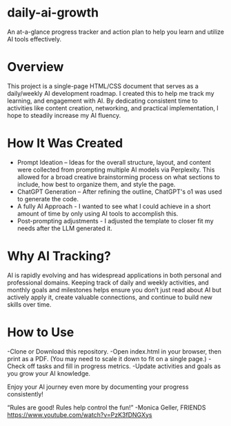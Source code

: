 # daily-ai-growth

An at-a-glance progress tracker and action plan to help you learn and utilize AI tools effectively.

# Overview

This project is a single-page HTML/CSS document that serves as a daily/weekly AI development roadmap. I created this to help me track my learning, and engagement with AI. By dedicating consistent time to activities like content creation, networking, and practical implementation, I hope to steadily increase my AI fluency.

# How It Was Created

- Prompt Ideation – Ideas for the overall structure, layout, and content were collected from prompting multiple AI models via Perplexity. This allowed for a broad creative brainstorming process on what sections to include, how best to organize them, and style the page.
- ChatGPT Generation – After refining the outline, ChatGPT's o1 was used to generate the code.
- A fully AI Approach - I wanted to see what I could achieve in a short amount of time by only using AI tools to accomplish this.
- Post-prompting adjustments - I adjusted the template to closer fit my needs after the LLM generated it.

# Why AI Tracking?

AI is rapidly evolving and has widespread applications in both personal and professional domains. Keeping track of daily and weekly activities, and monthly goals and milestones helps ensure you don’t just read about AI but actively apply it, create valuable connections, and continue to build new skills over time.

# How to Use

-Clone or Download this repository.
-Open index.html in your browser, then print as a PDF. (You may need to scale it down to fit on a single page.)
-Check off tasks and fill in progress metrics.
-Update activities and goals as you grow your AI knowledge.

Enjoy your AI journey even more by documenting your progress consistently!

“Rules are good! Rules help control the fun!” -Monica Geller, FRIENDS
https://www.youtube.com/watch?v=PzK3fDNGXys
